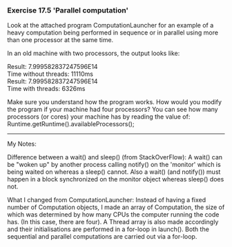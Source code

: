 <h3>Exercise 17.5 'Parallel computation'</h3>
Look at the attached program ComputationLauncher for an example of a heavy
computation being performed in sequence or in parallel using more than one
processor at the same time.

In an old machine with two processors, the output looks like:

Result: 7.999582837247596E14<br/>
Time without threads: 11110ms<br/>
Result: 7.999582837247596E14<br/>
Time with threads: 6326ms<br/>

Make sure you understand how the program works. How would you modify the program
if your machine had four processors? You can see how many processors (or cores)
your machine has by reading the value of:
Runtime.getRuntime().availableProcessors();

----
My Notes:

Difference between a wait() and sleep() (from StackOverFlow):
A wait() can be "woken up" by another process calling notify() on the 'monitor' which
is being waited on whereas a sleep() cannot. Also a wait() (and notify()) must happen
in a block synchronized on the monitor object whereas sleep() does not.


What I changed from ComputationLauncher:
Instead of having a fixed number of Computation objects, I made an array of Computation,
the size of which was determined by how many CPUs the computer running the code has.
(In this case, there are four). A Thread array is also made accordingly and their
initialisations are performed in a for-loop in launch().
Both the sequential and parallel computations are carried out via a for-loop.
